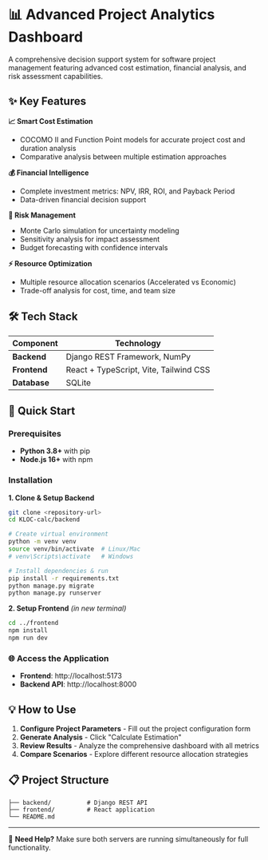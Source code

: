 # 📊 Advanced Project Analytics Dashboard

A comprehensive decision support system for software project management featuring advanced cost estimation, financial analysis, and risk assessment capabilities.

## ✨ Key Features

**📈 Smart Cost Estimation**
- COCOMO II and Function Point models for accurate project cost and duration analysis
- Comparative analysis between multiple estimation approaches

**💰 Financial Intelligence**
- Complete investment metrics: NPV, IRR, ROI, and Payback Period
- Data-driven financial decision support

**🎯 Risk Management**
- Monte Carlo simulation for uncertainty modeling
- Sensitivity analysis for impact assessment
- Budget forecasting with confidence intervals

**⚡ Resource Optimization**
- Multiple resource allocation scenarios (Accelerated vs Economic)
- Trade-off analysis for cost, time, and team size

## 🛠️ Tech Stack

| Component | Technology |
|-----------|------------|
| **Backend** | Django REST Framework, NumPy |
| **Frontend** | React + TypeScript, Vite, Tailwind CSS |
| **Database** | SQLite |

## 🚀 Quick Start

### Prerequisites
- **Python 3.8+** with pip
- **Node.js 16+** with npm

### Installation

**1. Clone & Setup Backend**
```bash
git clone <repository-url>
cd KLOC-calc/backend

# Create virtual environment
python -m venv venv
source venv/bin/activate  # Linux/Mac
# venv\Scripts\activate   # Windows

# Install dependencies & run
pip install -r requirements.txt
python manage.py migrate
python manage.py runserver
```

**2. Setup Frontend** *(in new terminal)*
```bash
cd ../frontend
npm install
npm run dev
```

### 🌐 Access the Application
- **Frontend**: http://localhost:5173
- **Backend API**: http://localhost:8000

## 💡 How to Use

1. **Configure Project Parameters** - Fill out the project configuration form
2. **Generate Analysis** - Click "Calculate Estimation" 
3. **Review Results** - Analyze the comprehensive dashboard with all metrics
4. **Compare Scenarios** - Explore different resource allocation strategies

## 📋 Project Structure
```
├── backend/          # Django REST API
├── frontend/         # React application  
└── README.md
```

---

🔧 **Need Help?** Make sure both servers are running simultaneously for full functionality.

